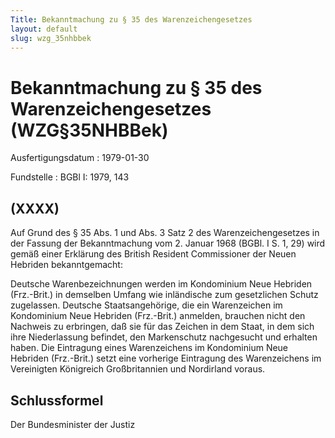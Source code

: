 ```yaml
---
Title: Bekanntmachung zu § 35 des Warenzeichengesetzes
layout: default
slug: wzg_35nhbbek
---
```


# Bekanntmachung zu § 35 des Warenzeichengesetzes (WZG§35NHBBek)

Ausfertigungsdatum
:   1979-01-30

Fundstelle
:   BGBl I: 1979, 143



## (XXXX)

Auf Grund des § 35 Abs. 1 und Abs. 3 Satz 2 des Warenzeichengesetzes
in der Fassung der Bekanntmachung vom 2. Januar 1968 (BGBl. I S. 1,
29) wird gemäß einer Erklärung des British Resident Commissioner der
Neuen Hebriden bekanntgemacht:

Deutsche Warenbezeichnungen werden im Kondominium Neue Hebriden
(Frz.-Brit.) in demselben Umfang wie inländische zum gesetzlichen
Schutz zugelassen.
Deutsche Staatsangehörige, die ein Warenzeichen im Kondominium Neue
Hebriden (Frz.-Brit.) anmelden, brauchen nicht den Nachweis zu
erbringen, daß sie für das Zeichen in dem Staat, in dem sich ihre
Niederlassung befindet, den Markenschutz nachgesucht und erhalten
haben.
Die Eintragung eines Warenzeichens im Kondominium Neue Hebriden
(Frz.-Brit.) setzt eine vorherige Eintragung des Warenzeichens im
Vereinigten Königreich Großbritannien und Nordirland voraus.


## Schlussformel

Der Bundesminister der Justiz

